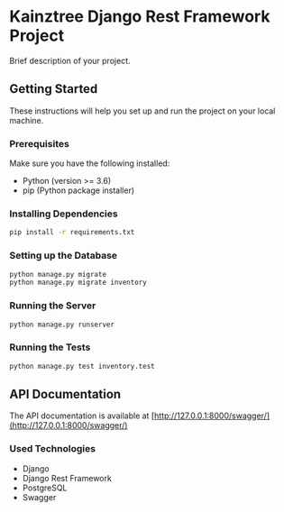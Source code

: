 # Kainztree Django Rest Framework Project

Brief description of your project.

## Getting Started

These instructions will help you set up and run the project on your local machine.

### Prerequisites

Make sure you have the following installed:

- Python (version >= 3.6)
- pip (Python package installer)

### Installing Dependencies

```bash
pip install -r requirements.txt
```

### Setting up the Database
    
```bash
python manage.py migrate
python manage.py migrate inventory
```

### Running the Server

```bash
python manage.py runserver
```

### Running the Tests

```bash
python manage.py test inventory.test
```

## API Documentation

The API documentation is available at [http://127.0.0.1:8000/swagger/](http://127.0.0.1:8000/swagger/)

### Used Technologies

- Django
- Django Rest Framework
- PostgreSQL
- Swagger